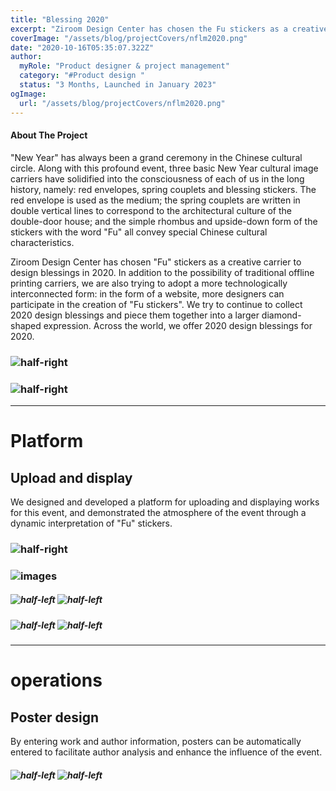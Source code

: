 ```yaml
---
title: "Blessing 2020"
excerpt: "Ziroom Design Center has chosen the Fu stickers as a creative carrier to design blessings in 2020."
coverImage: "/assets/blog/projectCovers/nflm2020.png"
date: "2020-10-16T05:35:07.322Z"
author:
  myRole: "Product designer & project management"
  category: "#Product design "
  status: "3 Months, Launched in January 2023"
ogImage:
  url: "/assets/blog/projectCovers/nflm2020.png"
---
```


#### About The Project

"New Year" has always been a grand ceremony in the Chinese cultural circle. Along with this profound event, three basic New Year cultural image carriers have solidified into the consciousness of each of us in the long history, namely: red envelopes, spring couplets and blessing stickers. The red envelope is used as the medium; the spring couplets are written in double vertical lines to correspond to the architectural culture of the double-door house; and the simple rhombus and upside-down form of the stickers with the word "Fu" all convey special Chinese cultural characteristics.

Ziroom Design Center has chosen "Fu" stickers as a creative carrier to design blessings in 2020. In addition to the possibility of traditional offline printing carriers, we are also trying to adopt a more technologically interconnected form: in the form of a website, more designers can participate in the creation of "Fu stickers". We try to continue to collect 2020 design blessings and piece them together into a larger diamond-shaped expression. Across the world, we offer 2020 design blessings for 2020.

### ![half-right](/assets/blessing-2020/blessing-1.png "Blessing 2020")

### ![half-right](/assets/blessing-2020/blessing-2.png "Blessing 2020")

---

# Platform

## Upload and display

We designed and developed a platform for uploading and displaying works for this event, and demonstrated the atmosphere of the event through a dynamic interpretation of "Fu" stickers.

### ![half-right](/assets/blessing-2020/blessing-3.png "Blessing 2020")

### ![images](/assets/blessing-2020/blessing-animation-1.webp "Blessing 2020")

##### ![half-left](/assets/blessing-2020/works-1.png "Blessing 2020") ![half-left](/assets/blessing-2020/works-2.jpg "Blessing 2020")

##### ![half-left](/assets/blessing-2020/works-3.png "Blessing 2020") ![half-left](/assets/blessing-2020/works-4.png "Blessing 2020")

---

# operations

## Poster design

By entering work and author information, posters can be automatically entered to facilitate author analysis and enhance the influence of the event.

##### ![half-left](/assets/blessing-2020/poster-1.jpg "Blessing 2020") ![half-left](/assets/blessing-2020/poster-2.jpg "Blessing 2020")
